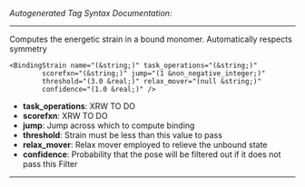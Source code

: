 _Autogenerated Tag Syntax Documentation:_

---
Computes the energetic strain in a bound monomer. Automatically respects symmetry

```
<BindingStrain name="(&string;)" task_operations="(&string;)"
        scorefxn="(&string;)" jump="(1 &non_negative_integer;)"
        threshold="(3.0 &real;)" relax_mover="(null &string;)"
        confidence="(1.0 &real;)" />
```

-   **task_operations**: XRW TO DO
-   **scorefxn**: XRW TO DO
-   **jump**: Jump across which to compute binding
-   **threshold**: Strain must be less than this value to pass
-   **relax_mover**: Relax mover employed to relieve the unbound state
-   **confidence**: Probability that the pose will be filtered out if it does not pass this Filter

---
